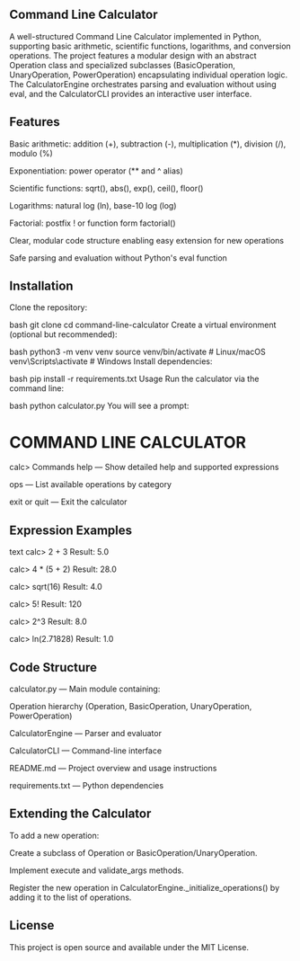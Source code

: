 ## Command Line Calculator
A well-structured Command Line Calculator implemented in Python, supporting basic arithmetic, scientific functions, logarithms, and conversion operations. The project features a modular design with an abstract Operation class and specialized subclasses (BasicOperation, UnaryOperation, PowerOperation) encapsulating individual operation logic. The CalculatorEngine orchestrates parsing and evaluation without using eval, and the CalculatorCLI provides an interactive user interface.

## Features
Basic arithmetic: addition (+), subtraction (-), multiplication (*), division (/), modulo (%)

Exponentiation: power operator (** and ^ alias)

Scientific functions: sqrt(), abs(), exp(), ceil(), floor()

Logarithms: natural log (ln), base-10 log (log)

Factorial: postfix ! or function form factorial()

Clear, modular code structure enabling easy extension for new operations

Safe parsing and evaluation without Python's eval function

## Installation
Clone the repository:

bash
git clone <repository-url>
cd command-line-calculator
Create a virtual environment (optional but recommended):

bash
python3 -m venv venv
source venv/bin/activate   # Linux/macOS
venv\\Scripts\\activate  # Windows
Install dependencies:

bash
pip install -r requirements.txt
Usage
Run the calculator via the command line:

bash
python calculator.py
You will see a prompt:

COMMAND LINE CALCULATOR
======================
calc>
Commands
help — Show detailed help and supported expressions

ops — List available operations by category

exit or quit — Exit the calculator

## Expression Examples
text
calc> 2 + 3
Result: 5.0

calc> 4 * (5 + 2)
Result: 28.0

calc> sqrt(16)
Result: 4.0

calc> 5!
Result: 120

calc> 2^3
Result: 8.0

calc> ln(2.71828)
Result: 1.0

## Code Structure
calculator.py — Main module containing:

Operation hierarchy (Operation, BasicOperation, UnaryOperation, PowerOperation)

CalculatorEngine — Parser and evaluator

CalculatorCLI — Command-line interface

README.md — Project overview and usage instructions

requirements.txt — Python dependencies

## Extending the Calculator
To add a new operation:

Create a subclass of Operation or BasicOperation/UnaryOperation.

Implement execute and validate_args methods.

Register the new operation in CalculatorEngine._initialize_operations() by adding it to the list of operations.

## License
This project is open source and available under the MIT License.
